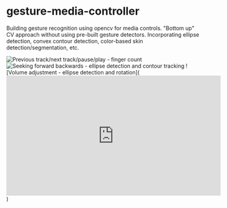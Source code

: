 # gesture-media-controller

Building gesture recognition using opencv for media controls. "Bottom up" CV approach without using pre-built gesture detectors. Incorporating ellipse detection, convex contour detection, color-based skin detection/segmentation, etc.

![Previous track/next track/pause/play - finger count](https://youtu.be/m6KGeyJ26CI)
![Seeking forward backwards - ellipse detection and contour tracking](https://youtu.be/WaM9921pQrY)
![Volume adjustment - ellipse detection and rotation](<iframe width="560" height="315" src="https://www.youtube.com/embed/WGSa7kswVZk" title="YouTube video player" frameborder="0" allow="accelerometer; autoplay; clipboard-write; encrypted-media; gyroscope; picture-in-picture" allowfullscreen></iframe>)
